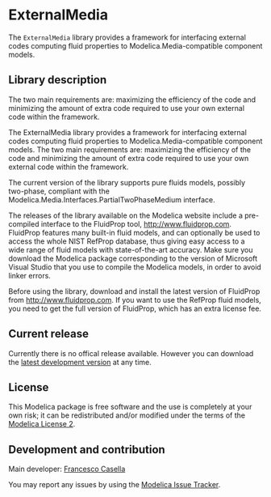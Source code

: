 # ExternalMedia

The `ExternalMedia` library provides a framework for interfacing external codes computing fluid properties to Modelica.Media-compatible component models.

## Library description

The two main requirements are: maximizing the efficiency of the code and minimizing the amount of extra code required to use your own external code within the framework.

The ExternalMedia library provides a framework for interfacing external codes computing fluid properties to Modelica.Media-compatible component models. The two main requirements are: maximizing the efficiency of the code and minimizing the amount of extra code required to use your own external code within the framework.

The current version of the library supports pure fluids models, possibly two-phase, compliant with the Modelica.Media.Interfaces.PartialTwoPhaseMedium interface.

The releases of the library available on the Modelica website include a pre-compiled interface to the FluidProp tool, http://www.fluidprop.com. FluidProp features many built-in fluid models, and can optionally be used to access the whole NIST RefProp database, thus giving easy access to a wide range of fluid models with state-of-the-art accuracy. Make sure you download the Modelica package corresponding to the version of Microsoft Visual Studio that you use to compile the Modelica models, in order to avoid linker errors.

Before using the library, download and install the latest version of FluidProp from http://www.fluidprop.com. If you want to use the RefProp fluid models, you need to get the full version of FluidProp, which has an extra license fee.


## Current release

Currently there is no offical release available. However you can download the [latest development version](../../archive/master.zip) at any time.

## License

This Modelica package is free software and the use is completely at your own risk;
it can be redistributed and/or modified under the terms of the [Modelica License 2](https://modelica.org/licenses/ModelicaLicense2).

## Development and contribution
Main developer: [Francesco Casella](mailto:francesco.casella@polimi.it)

You may report any issues by using the [Modelica Issue Tracker](https://trac.modelica.org/Modelica/newticket?component=_ExternalMedia).
